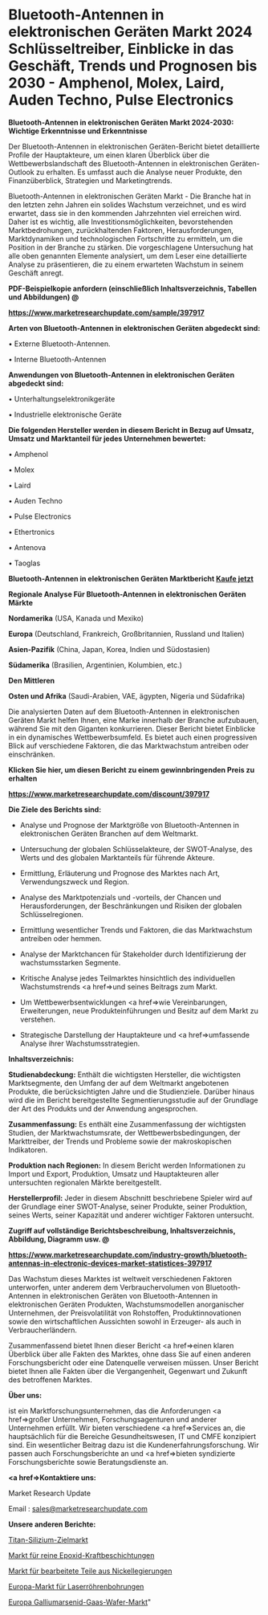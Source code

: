# Bluetooth-Antennen in elektronischen Geräten Markt 2024 Schlüsseltreiber, Einblicke in das Geschäft, Trends und Prognosen bis 2030 - Amphenol, Molex, Laird, Auden Techno, Pulse Electronics

<strong>Bluetooth-Antennen in elektronischen Geräten Markt 2024-2030: Wichtige Erkenntnisse und Erkenntnisse</strong>

Der Bluetooth-Antennen in elektronischen Geräten-Bericht bietet detaillierte Profile der Hauptakteure, um einen klaren Überblick über die Wettbewerbslandschaft des Bluetooth-Antennen in elektronischen Geräten-Outlook zu erhalten. Es umfasst auch die Analyse neuer Produkte, den Finanzüberblick, Strategien und Marketingtrends.

Bluetooth-Antennen in elektronischen Geräten Markt - Die Branche hat in den letzten zehn Jahren ein solides Wachstum verzeichnet, und es wird erwartet, dass sie in den kommenden Jahrzehnten viel erreichen wird. Daher ist es wichtig, alle Investitionsmöglichkeiten, bevorstehenden Marktbedrohungen, zurückhaltenden Faktoren, Herausforderungen, Marktdynamiken und technologischen Fortschritte zu ermitteln, um die Position in der Branche zu stärken. Die vorgeschlagene Untersuchung hat alle oben genannten Elemente analysiert, um dem Leser eine detaillierte Analyse zu präsentieren, die zu einem erwarteten Wachstum in seinem Geschäft anregt.



<strong><b>PDF-Beispielkopie anfordern (einschließlich Inhaltsverzeichnis, Tabellen und Abbildungen) @ </b></strong>

<strong><a href=https://www.marketresearchupdate.com/sample/397917>

<strong>https://www.marketresearchupdate.com/sample/397917</u></a></strong></strong>



<strong>Arten von Bluetooth-Antennen in elektronischen Geräten abgedeckt sind:</strong>

• Externe Bluetooth-Antennen.

• Interne Bluetooth-Antennen



<strong>Anwendungen von Bluetooth-Antennen in elektronischen Geräten abgedeckt sind:</strong>

• Unterhaltungselektronikgeräte

• Industrielle elektronische Geräte



<strong>Die folgenden Hersteller werden in diesem Bericht in Bezug auf Umsatz, Umsatz und Marktanteil für jedes Unternehmen bewertet:</strong>

• Amphenol

• Molex

• Laird

• Auden Techno

• Pulse Electronics

• Ethertronics

• Antenova

• Taoglas



<strong>Bluetooth-Antennen in elektronischen Geräten Marktbericht <a href=https://www.marketresearchupdate.com/buynow/397917>Kaufe jetzt</a></strong>



<strong>Regionale Analyse Für Bluetooth-Antennen in elektronischen Geräten Märkte</strong>



<strong>Nordamerika</strong> (USA, Kanada und Mexiko)



<strong>Europa</strong> (Deutschland, Frankreich, Großbritannien, Russland und Italien)



<strong>Asien-Pazifik</strong> (China, Japan, Korea, Indien und Südostasien)



<strong>Südamerika</strong> (Brasilien, Argentinien, Kolumbien, etc.)



<strong>Den Mittleren</strong> 

<strong>Osten und Afrika</strong> (Saudi-Arabien, VAE, ägypten, Nigeria und Südafrika)

Die analysierten Daten auf dem Bluetooth-Antennen in elektronischen Geräten Markt helfen Ihnen, eine Marke innerhalb der Branche aufzubauen, während Sie mit den Giganten konkurrieren. Dieser Bericht bietet Einblicke in ein dynamisches Wettbewerbsumfeld. Es bietet auch einen progressiven Blick auf verschiedene Faktoren, die das Marktwachstum antreiben oder einschränken.



<strong>Klicken Sie hier, um diesen Bericht zu einem gewinnbringenden Preis zu erhalten
</strong>

<strong><a href=https://www.marketresearchupdate.com/discount/397917>https://www.marketresearchupdate.com/discount/397917</b></u></strong></a>



<strong>Die Ziele des Berichts sind:</strong>

- Analyse und Prognose der Marktgröße von Bluetooth-Antennen in elektronischen Geräten Branchen auf dem Weltmarkt.

- Untersuchung der globalen Schlüsselakteure, der SWOT-Analyse, des Werts und des globalen Marktanteils für führende Akteure.

- Ermittlung, Erläuterung und Prognose des Marktes nach Art, Verwendungszweck und Region.

- Analyse des Marktpotenzials und -vorteils, der Chancen und Herausforderungen, der Beschränkungen und Risiken der globalen Schlüsselregionen.

- Ermittlung wesentlicher Trends und Faktoren, die das Marktwachstum antreiben oder hemmen.

- Analyse der Marktchancen für Stakeholder durch Identifizierung der wachstumsstarken Segmente.

- Kritische Analyse jedes Teilmarktes hinsichtlich des individuellen Wachstumstrends <a href=>und</a> seines Beitrags zum Markt.

- Um Wettbewerbsentwicklungen <a href=>wie</a> Vereinbarungen, Erweiterungen, neue Produkteinführungen und Besitz auf dem Markt zu verstehen.

- Strategische Darstellung der Hauptakteure und <a href=>umfas</a>sende Analyse ihrer Wachstumsstrategien.



<strong>Inhaltsverzeichnis:</strong>



<strong>Studienabdeckung:</strong> Enthält die wichtigsten Hersteller, die wichtigsten Marktsegmente, den Umfang der auf dem Weltmarkt angebotenen Produkte, die berücksichtigten Jahre und die Studienziele. Darüber hinaus wird die im Bericht bereitgestellte Segmentierungsstudie auf der Grundlage der Art des Produkts und der Anwendung angesprochen.



<strong>Zusammenfassung:</strong> Es enthält eine Zusammenfassung der wichtigsten Studien, der Marktwachstumsrate, der Wettbewerbsbedingungen, der Markttreiber, der Trends und Probleme sowie der makroskopischen Indikatoren.



<strong>Produktion nach Regionen:</strong> In diesem Bericht werden Informationen zu Import und Export, Produktion, Umsatz und Hauptakteuren aller untersuchten regionalen Märkte bereitgestellt.



<strong>Herstellerprofil:</strong> Jeder in diesem Abschnitt beschriebene Spieler wird auf der Grundlage einer SWOT-Analyse, seiner Produkte, seiner Produktion, seines Werts, seiner Kapazität und anderer wichtiger Faktoren untersucht.



<strong><b>Zugriff auf vollständige Berichtsbeschreibung, Inhaltsverzeichnis, Abbildung, Diagramm usw. @ </b></strong>

<strong><a href=https://www.marketresearchupdate.com/industry-growth/bluetooth-antennas-in-electronic-devices-market-statistices-397917>https://www.marketresearchupdate.com/industry-growth/bluetooth-antennas-in-electronic-devices-market-statistices-397917</a></strong>

Das Wachstum dieses Marktes ist weltweit verschiedenen Faktoren unterworfen, unter anderem dem Verbrauchervolumen von Bluetooth-Antennen in elektronischen Geräten von Bluetooth-Antennen in elektronischen Geräten Produkten, Wachstumsmodellen anorganischer Unternehmen, der Preisvolatilität von Rohstoffen, Produktinnovationen sowie den wirtschaftlichen Aussichten sowohl in Erzeuger- als auch in Verbraucherländern.

Zusammenfassend bietet Ihnen dieser Bericht <a href=>einen</a> klaren Überblick über alle Fakten des Marktes, ohne dass Sie auf einen anderen Forschungsbericht oder eine Datenquelle verweisen müssen. Unser Bericht bietet Ihnen alle Fakten über die Vergangenheit, Gegenwart und Zukunft des betroffenen Marktes.



<strong>Über uns:</strong>

 ist ein Marktforschungsunternehmen, das die Anforderungen <a href=>großer</a> Unternehmen, Forschungsagenturen und anderer Unternehmen erfüllt. Wir bieten verschiedene <a href=>Services</a> an, die hauptsächlich für die Bereiche Gesundheitswesen, IT und CMFE konzipiert sind. Ein wesentlicher Beitrag dazu ist die Kundenerfahrungsforschung. Wir passen auch Forschungsberichte an und <a href=>bieten</a> syndizierte Forschungsberichte sowie Beratungsdienste an.



<strong><a href=>Kontaktiere uns:</a></strong>

Market Research Update

Email : sales@marketresearchupdate.com



<strong>Unsere anderen Berichte:</strong>

<a href=https://www.linkedin.com/pulse/titanium-silicon-target-market-witness-huge-growth>Titan-Silizium-Zielmarkt</a>

<a href=https://www.linkedin.com/pulse/pure-epoxy-power-coatings-market-size-share-outlook>Markt für reine Epoxid-Kraftbeschichtungen</a>

<a href=https://www.linkedin.com/pulse/nickel-alloys-machined-parts-market-analysis>Markt für bearbeitete Teile aus Nickellegierungen</a>

<a href=https://www.linkedin.com/pulse/europe-laser-tubes-bores-market-2023-challenges>Europa-Markt für Laserröhrenbohrungen</a>

<a href=https://www.linkedin.com/pulse/europe-gallium-arsenide-gaas-wafers-market-2023-new-study>Europa Galliumarsenid-Gaas-Wafer-Markt</a>"

